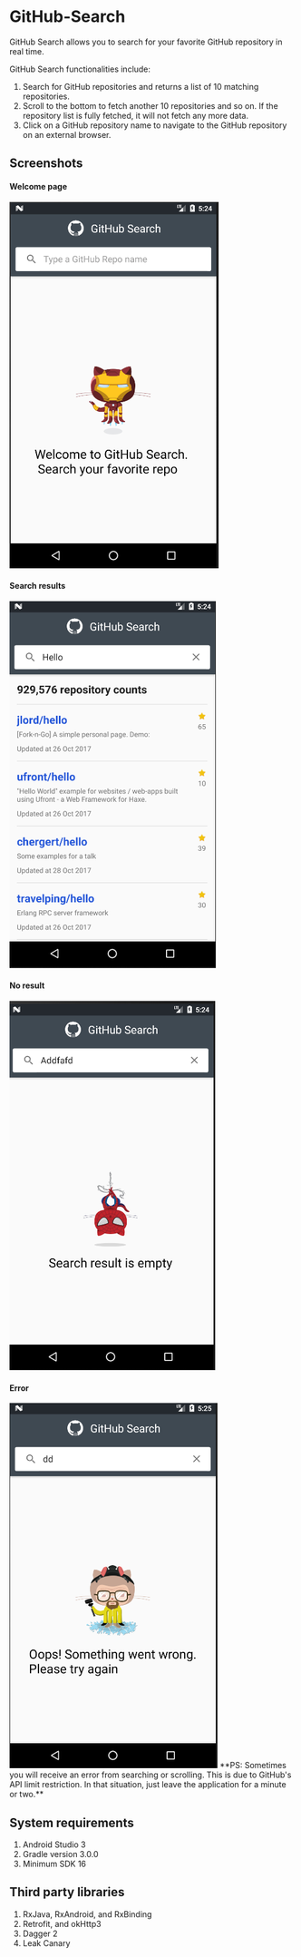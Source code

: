# GitHub-Search

GitHub Search allows you to search for your favorite GitHub repository in real time.

GitHub Search functionalities include:

1. Search for GitHub repositories and returns a list of 10 matching repositories.
2. Scroll to the bottom to fetch another 10 repositories and so on. If the repository list is fully fetched, it will not fetch any more data.
3. Click on a GitHub repository name to navigate to the GitHub repository on an external browser.

## Screenshots

#### Welcome page
<img src="https://github.com/Thearith/GitHub-Search/blob/master/screenshots/Welcome.png">

#### Search results
<img src="https://github.com/Thearith/GitHub-Search/blob/master/screenshots/Search%20results.png">

#### No result
<img src="https://github.com/Thearith/GitHub-Search/blob/master/screenshots/No%20result.png">

#### Error
<img src="https://github.com/Thearith/GitHub-Search/blob/master/screenshots/Error.png">
**PS: Sometimes you will receive an error from searching or scrolling. This is due to GitHub's API limit restriction. In that situation, just leave the application for a minute or two.**

## System requirements

1. Android Studio 3
2. Gradle version 3.0.0
3. Minimum SDK 16

## Third party libraries

1. RxJava, RxAndroid, and RxBinding
2. Retrofit, and okHttp3
3. Dagger 2
4. Leak Canary

